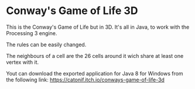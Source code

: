 # Conway's Game of Life 3D
This is the Conway's Game of Life but in 3D. It's all in Java, to work with the Processing 3 engine.

The rules can be easily changed.

The neighbours of a cell are the 26 cells around it wich share at least one vertex with it.


Yout can download the exported application for Java 8 for Windows from the following link: https://catonif.itch.io/conways-game-of-life-3d
